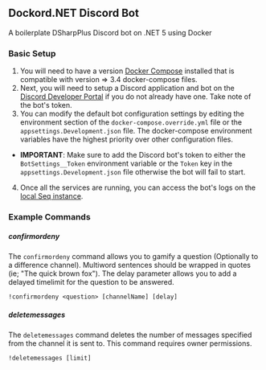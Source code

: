 ## Dockord.NET Discord Bot
A boilerplate DSharpPlus Discord bot on .NET 5 using Docker

### Basic Setup
1. You will need to have a version [Docker Compose](https://docs.docker.com/compose/install/) installed that is 
compatible with version => 3.4 docker-compose files.
2. Next, you will need to setup a Discord application and bot on the [Discord Developer Portal](https://discord.com/developers/applications) 
if you do not already have one. Take note of the bot's token.
3. You can modify the default bot configuration settings by editing the environment section of the 
`docker-compose.override.yml` file or the `appsettings.Development.json` file. The docker-compose environment 
variables have the highest priority over other configuration files. 

* **IMPORTANT**: Make sure to add the Discord bot's token to either the `BotSettings__Token` environment variable or
the `Token` key in the `appsettings.Development.json` file otherwise the bot will fail to start.

4. Once all the services are running, you can access the bot's logs on the [local Seq instance](http://localhost:5340/).

### Example Commands
##### confirmordeny
The `confirmordeny` command allows you to gamify a question (Optionally to a difference channel). Multiword sentences 
should be wrapped in quotes (ie; "The quick brown fox"). The delay parameter allows you to add a delayed timelimit 
for the question to be answered.
```
!confirmordeny <question> [channelName] [delay]
```


##### deletemessages
The `deletemessages` command deletes the number of messages specified from the channel it is sent to. This command 
requires owner permissions.
```
!deletemessages [limit]
```